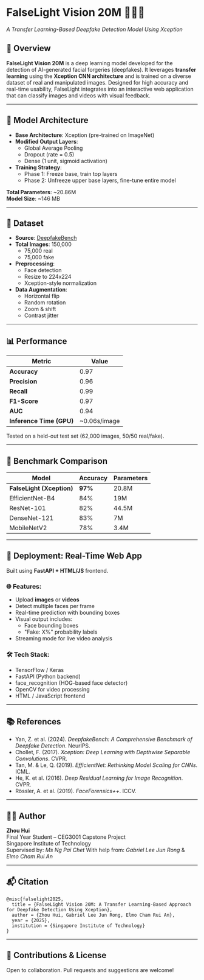 # FalseLight Vision 20M 🕵️‍♂️🧠  
*A Transfer Learning-Based Deepfake Detection Model Using Xception*

## 📌 Overview

**FalseLight Vision 20M** is a deep learning model developed for the detection of AI-generated facial forgeries (deepfakes). It leverages **transfer learning** using the **Xception CNN architecture** and is trained on a diverse dataset of real and manipulated images. Designed for high accuracy and real-time usability, FalseLight integrates into an interactive web application that can classify images and videos with visual feedback.

---

## 🧠 Model Architecture

- **Base Architecture**: Xception (pre-trained on ImageNet)
- **Modified Output Layers**:
  - Global Average Pooling
  - Dropout (rate = 0.5)
  - Dense (1 unit, sigmoid activation)
- **Training Strategy**:
  - Phase 1: Freeze base, train top layers
  - Phase 2: Unfreeze upper base layers, fine-tune entire model

**Total Parameters**: ~20.86M  
**Model Size**: ~146 MB

---

## 🧪 Dataset

- **Source**: [DeepfakeBench](https://github.com/DeepfakeBench)
- **Total Images**: 150,000 
  - 75,000 real  
  - 75,000 fake  
- **Preprocessing**:
  - Face detection
  - Resize to 224x224
  - Xception-style normalization
- **Data Augmentation**:
  - Horizontal flip
  - Random rotation
  - Zoom & shift
  - Contrast jitter

---

## 📊 Performance

| Metric           | Value     |
|------------------|-----------|
| **Accuracy**     | 0.97     |
| **Precision**    | 0.96     |
| **Recall**       | 0.99     |
| **F1-Score**     | 0.97     |
| **AUC**          | 0.94     |
| **Inference Time (GPU)** | ~0.06s/image |

Tested on a held-out test set (62,000 images, 50/50 real/fake).

---

## 🧪 Benchmark Comparison

| Model            | Accuracy | Parameters |
|------------------|----------|------------|
| **FalseLight (Xception)** | **97%**   | 20.8M      |
| EfficientNet-B4  | 84%      | 19M        |
| ResNet-101       | 82%      | 44.5M      |
| DenseNet-121     | 83%      | 7M         |
| MobileNetV2      | 78%      | 3.4M       |

---

## 🚀 Deployment: Real-Time Web App

Built using **FastAPI + HTML/JS** frontend.

### 🌐 Features:
- Upload **images** or **videos**
- Detect multiple faces per frame
- Real-time prediction with bounding boxes
- Visual output includes:
  - Face bounding boxes
  - "Fake: X%" probability labels
- Streaming mode for live video analysis

### 🛠 Tech Stack:
- TensorFlow / Keras
- FastAPI (Python backend)
- face_recognition (HOG-based face detector)
- OpenCV for video processing
- HTML / JavaScript frontend

---


## 📚 References

- Yan, Z. et al. (2024). *DeepfakeBench: A Comprehensive Benchmark of Deepfake Detection*. NeurIPS.
- Chollet, F. (2017). *Xception: Deep Learning with Depthwise Separable Convolutions*. CVPR.
- Tan, M. & Le, Q. (2019). *EfficientNet: Rethinking Model Scaling for CNNs*. ICML.
- He, K. et al. (2016). *Deep Residual Learning for Image Recognition*. CVPR.
- Rössler, A. et al. (2019). *FaceForensics++*. ICCV.

---

## 🧑‍💻 Author

**Zhou Hui**  
Final Year Student – CEG3001 Capstone Project  
Singapore Institute of Technology  
Supervised by: *Ms Ng Pai Chet*
With help from: *Gabriel Lee Jun Rong* & *Elmo Cham Rui An*

---

## 📬 Citation

```
@misc{falselight2025,
  title = {FalseLight Vision 20M: A Transfer Learning-Based Approach for Deepfake Detection Using Xception},
  author = {Zhou Hui, Gabriel Lee Jun Rong, Elmo Cham Rui An},
  year = {2025},
  institution = {Singapore Institute of Technology}
}
```

---

## 🤝 Contributions & License

Open to collaboration. Pull requests and suggestions are welcome!
